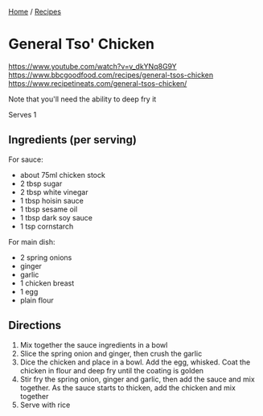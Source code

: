[Home](../README.md) / [Recipes](README.md)

# General Tso' Chicken

https://www.youtube.com/watch?v=v_dkYNq8G9Y
https://www.bbcgoodfood.com/recipes/general-tsos-chicken
https://www.recipetineats.com/general-tsos-chicken/

Note that you'll need the ability to deep fry it

Serves 1

## Ingredients (per serving)

For sauce:
- about 75ml chicken stock
- 2 tbsp sugar
- 2 tbsp white vinegar
- 1 tbsp hoisin sauce
- 1 tbsp sesame oil
- 1 tbsp dark soy sauce
- 1 tsp cornstarch

For main dish:
- 2 spring onions
- ginger
- garlic
- 1 chicken breast
- 1 egg
- plain flour

## Directions
1. Mix together the sauce ingredients in a bowl
1. Slice the spring onion and ginger, then crush the garlic
1. Dice the chicken and place in a bowl.  Add the egg, whisked.  Coat the chicken in flour and deep fry until the coating is golden
1. Stir fry the spring onion, ginger and garlic, then add the sauce and mix together.  As the sauce starts to thicken, add the chicken and mix together
1. Serve with rice
